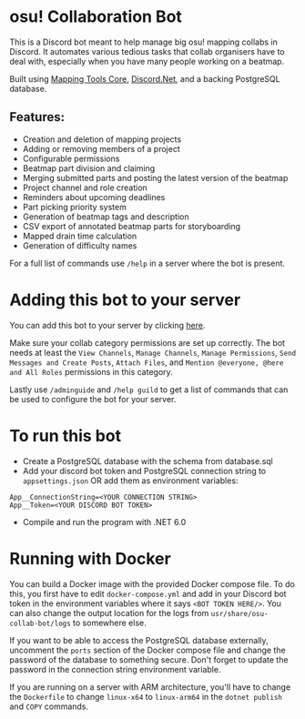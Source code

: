 # osu! Collaboration Bot
This is a Discord bot meant to help manage big osu! mapping collabs in Discord.
It automates various tedious tasks that collab organisers have to deal with, especially when you have many people working on a beatmap.

Built using [Mapping Tools Core](https://github.com/OliBomby/Mapping_Tools_Core), [Discord.Net](https://github.com/discord-net/Discord.Nethttps://github.com/discord-net/Discord.Net), and a backing PostgreSQL database.

## Features:
- Creation and deletion of mapping projects
- Adding or removing members of a project
- Configurable permissions
- Beatmap part division and claiming
- Merging submitted parts and posting the latest version of the beatmap
- Project channel and role creation
- Reminders about upcoming deadlines
- Part picking priority system
- Generation of beatmap tags and description
- CSV export of annotated beatmap parts for storyboarding
- Mapped drain time calculation
- Generation of difficulty names

For a full list of commands use `/help` in a server where the bot is present.


# Adding this bot to your server
You can add this bot to your server by clicking [here](https://discord.com/api/oauth2/authorize?client_id=863480217958612992&permissions=534992251984&scope=bot%20applications.commands).

Make sure your collab category permissions are set up correctly. The bot needs at least the `View Channels`, `Manage Channels`, `Manage Permissions`, `Send Messages and Create Posts`, `Attach Files`, and `Mention @everyone, @here and All Roles` permissions in this category.

Lastly use `/adminguide` and `/help guild` to get a list of commands that can be used to configure the bot for your server.

# To run this bot
- Create a PostgreSQL database with the schema from database.sql
- Add your discord bot token and PostgreSQL connection string to `appsettings.json` OR add them as environment variables:
```
App__ConnectionString=<YOUR CONNECTION STRING>
App__Token=<YOUR DISCORD BOT TOKEN>
```
- Compile and run the program with .NET 6.0

# Running with Docker
You can build a Docker image with the provided Docker compose file.
To do this, you first have to edit `docker-compose.yml` and add in your Discord bot token in the environment variables where it says `<BOT TOKEN HERE/>`.
You can also change the output location for the logs from `usr/share/osu-collab-bot/logs` to somewhere else.

If you want to be able to access the PostgreSQL database externally, uncomment the `ports` section of the Docker compose file and change the password of the database to something secure. Don't forget to update the password in the connection string environment variable.

If you are running on a server with ARM architecture, you'll have to change the `Dockerfile` to change `linux-x64` to `linux-arm64` in the `dotnet publish` and `COPY` commands.
